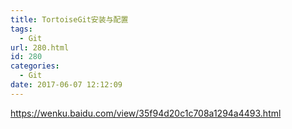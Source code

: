 ```yaml
---
title: TortoiseGit安装与配置
tags:
  - Git
url: 280.html
id: 280
categories:
  - Git
date: 2017-06-07 12:12:09
---
```


https://wenku.baidu.com/view/35f94d20c1c708a1294a4493.html